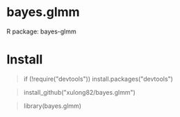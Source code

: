 # bayes.glmm
R package: bayes-glmm

# Install


> if (!require("devtools")) install.packages("devtools")

> install_github("xulong82/bayes.glmm")

> library(bayes.glmm)
